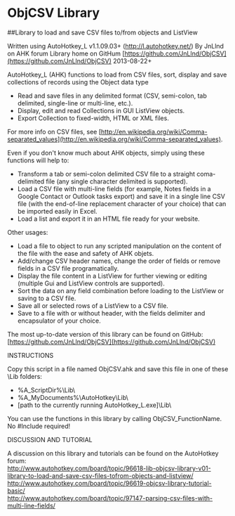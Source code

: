 # ObjCSV Library
##Library to load and save CSV files to/from objects and ListView

Written using AutoHotkey_L v1.1.09.03+ (http://l.autohotkey.net/)
By JnLlnd on AHK forum
Library home on GitHum [https://github.com/JnLlnd/ObjCSV](https://github.com/JnLlnd/ObjCSV)
2013-08-22+

AutoHotkey_L (AHK) functions to load from CSV files, sort, display and save collections of records using the Object data type
* Read and save files in any delimited format (CSV, semi-colon, tab delimited, single-line or multi-line, etc.).
* Display, edit and read Collections in GUI ListView objects.
* Export Collection to fixed-width, HTML or XML files.
  
For more info on CSV files, see [http://en.wikipedia.org/wiki/Comma-separated_values](http://en.wikipedia.org/wiki/Comma-separated_values).  

Even if you don't know much about AHK objects, simply using these functions will help to:
* Transform a tab or semi-colon delimited CSV file to a straight coma-delimited file (any single character delimited is supported).
* Load a CSV file with multi-line fields (for example, Notes fields in a Google Contact or Outlook tasks export) and save it in a single line CSV file (with the end-of-line replacement character of your choice) that can be imported easily in Excel.
* Load a list and export it in an HTML file ready for your website.

Other usages:
* Load a file to object to run any scripted manipulation on the content of the file with the ease and safety of AHK objets.
* Add/change CSV header names, change the order of fields or remove fields in a CSV file programatically.
* Display the file content in a ListView for further viewing or editing (multiple Gui and ListView controls are supported).
* Sort the data on any field combination before loading to the ListView or saving to a CSV file.
* Save all or selected rows of a ListView to a CSV file.
* Save to a file with or without header, with the fields delimiter and encapsulator of your choice.

The most up-to-date version of this library can be found on GitHub:
[https://github.com/JnLlnd/ObjCSV](https://github.com/JnLlnd/ObjCSV)

INSTRUCTIONS

Copy this script in a file named ObjCSV.ahk and save this file in one of these \Lib folders:
  * %A_ScriptDir%\Lib\
  * %A_MyDocuments%\AutoHotkey\Lib\
  * [path to the currently running AutoHotkey_L.exe]\Lib\

You can use the functions in this library by calling ObjCSV_FunctionName. No #Include required!


DISCUSSION AND TUTORIAL

A discussion on this library and tutorials can be found on the AutoHotkey forum:  
http://www.autohotkey.com/board/topic/96618-lib-objcsv-library-v01-library-to-load-and-save-csv-files-tofrom-objects-and-listview/  
http://www.autohotkey.com/board/topic/96619-objcsv-library-tutorial-basic/  
http://www.autohotkey.com/board/topic/97147-parsing-csv-files-with-multi-line-fields/  
